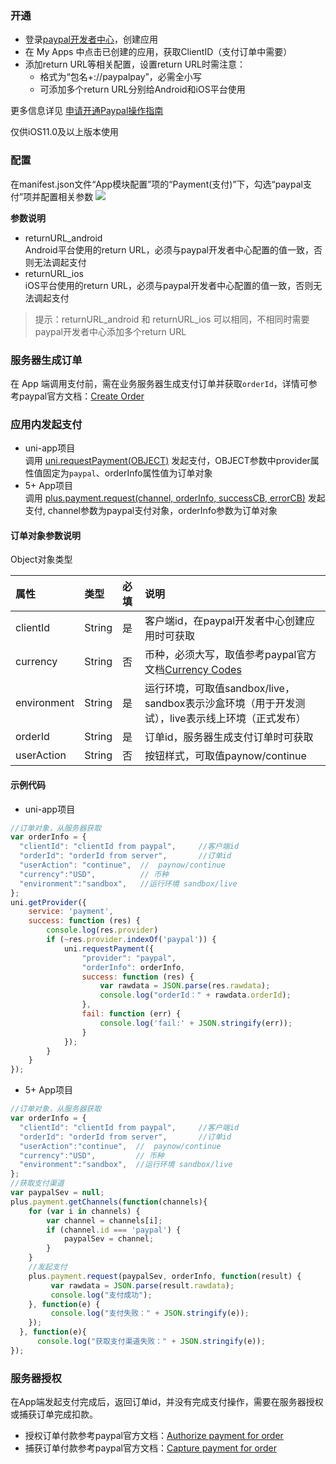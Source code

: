 ### 开通  
- 登录[paypal开发者中心](https://developer.paypal.com/developer/applications)，创建应用
- 在 My Apps 中点击已创建的应用，获取ClientID（支付订单中需要）
- 添加return URL等相关配置，设置return URL时需注意：
  + 格式为“包名+://paypalpay”，必需全小写
  + 可添加多个return URL分别给Android和iOS平台使用

更多信息详见 [申请开通Paypal操作指南](https://uniapp.dcloud.io/app-payment-paypal-open)

仅供iOS11.0及以上版本使用

### 配置  
在manifest.json文件“App模块配置”项的“Payment(支付)”下，勾选“paypal支付”项并配置相关参数
![](https://partner-dcloud-native.oss-cn-hangzhou.aliyuncs.com/images/uniapp/payment/paypal_setup_manifest_info.png)

**参数说明**  
- returnURL_android  
Android平台使用的return URL，必须与paypal开发者中心配置的值一致，否则无法调起支付
- returnURL_ios  
iOS平台使用的return URL，必须与paypal开发者中心配置的值一致，否则无法调起支付

> 提示：returnURL_android 和 returnURL_ios 可以相同，不相同时需要paypal开发者中心添加多个return URL


### 服务器生成订单
在 App 端调用支付前，需在业务服务器生成支付订单并获取`orderId`，详情可参考paypal官方文档：[Create Order](https://developer.paypal.com/api/orders/v2/#orders_create)


### 应用内发起支付

- uni-app项目  
调用 [uni.requestPayment(OBJECT)](https://uniapp.dcloud.io/api/plugins/payment?id=requestpayment) 发起支付，OBJECT参数中provider属性值固定为`paypal`、orderInfo属性值为订单对象
- 5+ App项目  
调用 [plus.payment.request(channel, orderInfo, successCB, errorCB)](https://www.html5plus.org/doc/zh_cn/payment.html#plus.payment.request) 发起支付, channel参数为paypal支付对象，orderInfo参数为订单对象

#### 订单对象参数说明  
Object对象类型

| 属性 | 类型 | 必填 | 说明 |
| :--- | :--- | :--- | :--- |
| clientId | String | 是 | 客户端id，在paypal开发者中心创建应用时可获取 |
| currency | String | 否 | 币种，必须大写，取值参考paypal官方文档[Currency Codes](https://developer.paypal.com/docs/api/reference/currency-codes/) |
| environment | String | 是 | 运行环境，可取值sandbox/live，sandbox表示沙盒环境（用于开发测试），live表示线上环境（正式发布） |
| orderId | String | 是 | 订单id，服务器生成支付订单时可获取 |
| userAction | String | 否 | 按钮样式，可取值paynow/continue |


#### 示例代码  
- uni-app项目  
``` js
//订单对象，从服务器获取
var orderInfo = {
  "clientId": "clientId from paypal",     //客户端id
  "orderId": "orderId from server",       //订单id
  "userAction": "continue",  //  paynow/continue
  "currency":"USD",          // 币种  
  "environment":"sandbox",   //运行环境 sandbox/live
};
uni.getProvider({
    service: 'payment',
    success: function (res) {
        console.log(res.provider)
        if (~res.provider.indexOf('paypal')) {
            uni.requestPayment({
                "provider": "paypal", 
                "orderInfo": orderInfo,
                success: function (res) {
                    var rawdata = JSON.parse(res.rawdata);
                    console.log("orderId：" + rawdata.orderId);
                },
                fail: function (err) {
                    console.log('fail:' + JSON.stringify(err));
                }
            });
        }
    }
});
```

- 5+ App项目  
``` js    
//订单对象，从服务器获取
var orderInfo = {
  "clientId": "clientId from paypal",     //客户端id
  "orderId": "orderId from server",       //订单id
  "userAction":"continue",  //  paynow/continue
  "currency":"USD",         // 币种  
  "environment":"sandbox",  //运行环境 sandbox/live
};
//获取支付渠道
var paypalSev = null;
plus.payment.getChannels(function(channels){
    for (var i in channels) {
        var channel = channels[i];
        if (channel.id === 'paypal') {
            paypalSev = channel;
        }
    }
    //发起支付
    plus.payment.request(paypalSev, orderInfo, function(result) {
         var rawdata = JSON.parse(result.rawdata);
         console.log("支付成功");
    }, function(e) {
         console.log("支付失败：" + JSON.stringify(e));
    });
  }, function(e){
      console.log("获取支付渠道失败：" + JSON.stringify(e));
});
```


### 服务器授权  
在App端发起支付完成后，返回订单id，并没有完成支付操作，需要在服务器授权或捕获订单完成扣款。
- 授权订单付款参考paypal官方文档：[Authorize payment for order](https://developer.paypal.com/api/orders/v2/#orders_authorize)  
- 捕获订单付款参考paypal官方文档：[Capture payment for order](https://developer.paypal.com/api/orders/v2/#orders_capture)  


